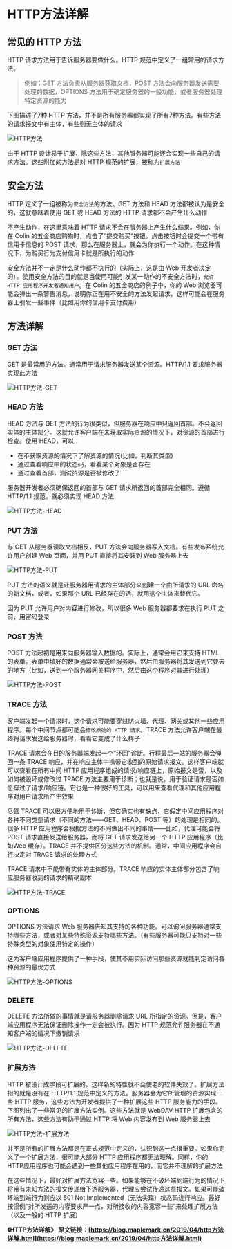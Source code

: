 # HTTP方法详解

## 常见的 HTTP 方法

HTTP 请求方法用于告诉服务器要做什么。HTTP 规范中定义了一组常用的请求方法。

> 例如：GET 方法负责从服务器获取文档，POST 方法会向服务器发送需要处理的数据，OPTIONS 方法用于确定服务器的一般功能，或者服务器处理特定资源的能力

下图描述了7种 HTTP 方法，并不是所有服务器都实现了所有7种方法。有些方法的请求报文中有主体，有些则无主体的请求

![HTTP方法](./assets/network-http-method.png)

由于 HTTP 设计易于扩展，除这些方法，其他服务器可能还会实现一些自己的请求方法。这些附加的方法是对 HTTP 规范的扩展，被称为`扩展方法`

## 安全方法

HTTP 定义了一组被称为`安全方法`的方法。GET 方法和 HEAD 方法都被认为是安全的，这就意味着使用 GET 或 HEAD 方法的 HTTP 请求都不会产生什么动作

不产生动作，在这里意味着 HTTP 请求不会在服务器上产生什么结果。例如，你在 Colin 的五金商店购物时，点击了“提交购买”按钮。点击按钮时会提交一个带有信用卡信息的 POST 请求，那么在服务器上，就会为你执行一个动作。在这种情况下，为购买行为支付信用卡就是所执行的动作

安全方法并不一定是什么动作都不执行的（实际上，这是由 Web 开发者决定的）。使用安全方法的目的就是当使用可能引发某一动作的不安全方法时，`允许 HTTP 应用程序开发者通知用户`。在 Colin 的五金商店的例子中，你的 Web 浏览器可能会弹出一条警告消息，说明你正在用不安全的方法发起请求，这样可能会在服务器上引发一些事件（比如用你的信用卡支付费用）

## 方法详解

### GET 方法

GET 是最常用的方法。通常用于请求服务器发送某个资源。HTTP/1.1 要求服务器实现此方法

![HTTP方法-GET](./assets/network-http-method-01.png)

### HEAD 方法

HEAD 方法与 GET 方法的行为很类似，但服务器在响应中只返回首部。不会返回实体的主体部分。这就允许客户端在未获取实际资源的情况下，对资源的首部进行检查。使用 HEAD，可以：

- 在不获取资源的情况下了解资源的情况(比如，判断其类型)
- 通过查看响应中的状态码，看看某个对象是否存在
- 通过查看首部，测试资源是否被修改了

服务器开发者必须确保返回的首部与 GET 请求所返回的首部完全相同。遵循 HTTP/1.1 规范，就必须实现 HEAD 方法

![HTTP方法-HEAD](./assets/network-http-method-02.png)

### PUT 方法

与 GET 从服务器读取文档相反，PUT 方法会向服务器写入文档。有些发布系统允许用户创建 Web 页面，并用 PUT 直接将其安装到 Web 服务器上去

![HTTP方法-PUT](./assets/network-http-method-03.png)

PUT 方法的语义就是让服务器用请求的主体部分来创建一个由所请求的 URL 命名的新文档，或者，如果那个 URL 已经存在的话，就用这个主体来替代它。

因为 PUT 允许用户对内容进行修改，所以很多 Web 服务器都要求在执行 PUT 之前，用密码登录

### POST 方法

POST 方法起初是用来向服务器输入数据的。实际上，通常会用它来支持 HTML 的表单。表单中填好的数据通常会被送给服务器，然后由服务器将其发送到它要去的地方（比如，送到一个服务器网关程序中，然后由这个程序对其进行处理）

![HTTP方法-POST](./assets/network-http-method-04.png)

### TRACE 方法

客户端发起一个请求时，这个请求可能要穿过防火墙、代理、网关或其他一些应用程序。每个中间节点都可能会`修改原始的 HTTP 请求`。TRACE 方法允许客户端在最终将请求发送给服务器时，看看它变成了什么样子

TRACE 请求会在目的服务器端发起一个“环回”诊断。行程最后一站的服务器会弹回一条 TRACE 响应，并在响应主体中携带它收到的原始请求报文。这样客户端就可以查看在所有中间 HTTP 应用程序组成的请求/响应链上，原始报文是否，以及如何被毁坏或修改过 TRACE 方法主要用于诊断；也就是说，用于验证请求是否如愿穿过了请求/响应链。它也是一种很好的工具，可以用来查看代理和其他应用程序对用户请求所产生效果

尽管 TRACE 可以很方便地用于诊断，但它确实也有缺点，它假定中间应用程序对各种不同类型请求（不同的方法——GET、HEAD、POST 等）的处理是相同的。很多 HTTP 应用程序会根据方法的不同做出不同的事情——比如，代理可能会将 POST 请求直接发送给服务器，而将 GET 请求发送给另一个 HTTP 应用程序（比如Web 缓存）。TRACE 并不提供区分这些方法的机制。通常，中间应用程序会自行决定对 TRACE 请求的处理方式

TRACE 请求中不能带有实体的主体部分。TRACE 响应的实体主体部分包含了响应服务器收到的请求的精确副本

![HTTP方法-TRACE](./assets/network-http-method-05.png)

### OPTIONS

OPTIONS 方法请求 Web 服务器告知其支持的各种功能。可以询问服务器通常支持哪些方法，或者对某些特殊资源支持哪些方法。（有些服务器可能只支持对一些特殊类型的对象使用特定的操作）

这为客户端应用程序提供了一种手段，使其不用实际访问那些资源就能判定访问各种资源的最优方式

![HTTP方法-OPTIONS](./assets/network-http-method-06.png)

### DELETE

DELETE 方法所做的事情就是请服务器删除请求 URL 所指定的资源。但是，客户端应用程序无法保证删除操作一定会被执行。因为 HTTP 规范允许服务器在不通知客户端的情况下撤销请求

![HTTP方法-DELETE](./assets/network-http-method-07.png)

### 扩展方法

HTTP 被设计成字段可扩展的，这样新的特性就不会使老的软件失效了。扩展方法指的就是没有在 HTTP/1.1 规范中定义的方法。服务器会为它所管理的资源实现一些 HTTP 服务，这些方法为开发者提供了一种扩展这些 HTTP 服务能力的手段。下图列出了一些常见的扩展方法实例。这些方法就是 WebDAV HTTP 扩展包含的所有方法，这些方法有助于通过 HTTP 将 Web 内容发布到 Web 服务器上去

![HTTP方法-扩展方法](./assets/network-http-method-08.png)

并不是所有的扩展方法都是在正式规范中定义的，认识到这一点很重要。如果你定义了一个扩展方法，很可能大部分 HTTP 应用程序都无法理解。同样，你的 HTTP应用程序也可能会遇到一些其他应用程序在用的，而它并不理解的扩展方法

在这些情况下，最好对扩展方法宽容一些。如果能够在不破坏端到端行为的情况下将带有未知方法的报文传递给下游服务器，代理应尝试传递这些报文。如果可能破坏端到端行为则应以 501 Not Implemented（无法实现）状态码进行响应。最好按惯例“对所发送的内容要求严一点，对所接收的内容宽容一些”来处理扩展方法（以及一般的 HTTP 扩展）

**《HTTP方法详解》 原文链接：[https://blog.maplemark.cn/2019/04/http方法详解.html](https://blog.maplemark.cn/2019/04/http方法详解.html)**